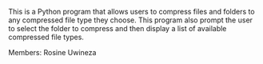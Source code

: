 This is a Python program that allows users to compress files and folders to any compressed file type they choose.
This program also prompt the user to select the folder to compress and then display a list of available compressed file types.

Members:
Rosine Uwineza
